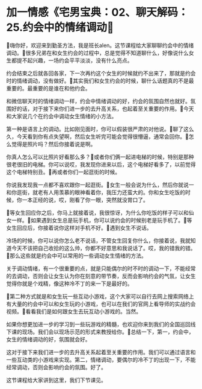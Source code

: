 # 加一情感《宅男宝典：02、聊天解码：25.约会中的情绪调动

🎼嗨你好，欢迎来到勤圣方法，我是班长alen。这节课程给大家聊聊约会中的情绪调动。🎼很多兄弟在和女生约会的过程中，总是觉得不知道聊什么，好像说什么女生都提不起兴趣，一场约会平平淡淡，没有什么亮点。

约会结束之后就各回各家，下一次再约这个女生的时候就约不出来了，那就是约会时的情绪调动，没有做好。🎼其实我们和女生约会的时候，聊什么话题真的不是最重要的。最重要的是谁在和他约会。

和微信聊天时的情绪调动一样，约会中情绪调动的好，约会的氛围自然也就好。氛围好的话，对于接下来你们进一步的去升高关系，也起着至关重要的作用。🎼今天和大家说几个在约会中调动女生情绪的小方法。

第一种是语言上的调动。比如刚见面时，你可以假装很严肃的对他说。🎼聊了这么久，今天看到你有点失望啊，然后女生听完可能会觉得很懵逼，通常会回你。🎼怎么觉得是照片吗？然后你接着说是啊。

你真人怎么可以比照片好看那么多？🎼或者你们俩一起进电梯的时候，特别是那种很老很旧的电梯。你可以说哎，我发现你进来以后，这个电梯好看多了，以前觉得这个电梯特别丑。🎼再或者你们一起逛街的时候。

你说我发现我一点都不喜欢跟你一起逛街。🎼女生一般会说为什么，然后你就说一和你逛街，就老有人用羡慕的眼神看着你，我压力还蛮大的。你和女生吃饭的时候，你一本正经的说，哎，刚看了你一眼，突然就没胃口了。

🎼等女生回应你之后，你马上就接着说，我很惊讶，为什么你吃饭的样子可以和仙女一样。🎼如果遇到女生总是玩手机，你可以说约会的时候别老是玩手机了。🎼等女生回应后，你接着说你这样对手机不好。🎼遇到女生不说话。

冷场的时候，你可以说你怎么老不说话，不管女生回复你什么，你接着说，我就知道今天不该把自己收拾的这么帅，你都不好意思和我说话了。哎，我的错我的错。🎼那么这些就是约会中可以常用的一些调动女生情绪的方法。

关于调动情绪，有一个很重要的点，就是只能偶尔的时不时的调动一下，不能经常的去调动，否则会让女生认为你在刻意的带节奏，反而会影响约会的气氛，让女生觉得你就是个戏精，像这种冷不丁的来一下是最好的。

🎼第二种方式就是和女生玩一些互动小游戏，这个大家可以自行去网上搜索网络上有大量的约会中可以和女生玩的小游戏，也可以在我们的官网上看导师的实战约会视频。🎼看看我们是如何跟女生去玩互动小游戏的。当然。

如果你想更加进一步的学习到一些玩游戏的精髓，也欢迎你来到我们的全国巡回线下课的现场。我们会以现场示范的形式来教授给你。🎼总结一下，第一，约会中，女生的情绪调动的好，氛围就会好。

这对于接下来我们进一步的去升高关系起着至关重要的作用。我们可以通过语言和一些互动类的小游戏来实现。第二，情绪调动，要偶尔的冷不丁的出现一下，不能经常调动，否则会影响约会的氛围。好了。

这节课程给大家讲到这里，我们下节课见。